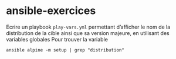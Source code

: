 # ansible-exercices
Ecrire un playbook ```play-vars.yml``` permettant d’afficher le nom de la distribution de la cible ainsi
que sa version majeure, en utilisant des variables globales 
Pour trouver la variable  

```ansible alpine -m setup | grep "distribution"```
